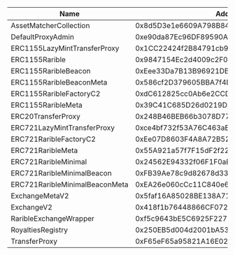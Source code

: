  Name | Address | Url 
 --- | --- | ---
 AssetMatcherCollection | 0x8d5D3e1e6609A798B84160Ec9CC25198B9e4F177 | nulladdress/0x8d5D3e1e6609A798B84160Ec9CC25198B9e4F177 
 DefaultProxyAdmin | 0xe90da87Ec96DF89590A5CD00c0183E69a36330a9 | nulladdress/0xe90da87Ec96DF89590A5CD00c0183E69a36330a9 
 ERC1155LazyMintTransferProxy | 0x1CC22424f2B84791cb99c141A68CD2a44Cf35398 | nulladdress/0x1CC22424f2B84791cb99c141A68CD2a44Cf35398 
 ERC1155Rarible | 0x9847154Ec2d4009c2F067926d554F0d3986e1f64 | nulladdress/0x9847154Ec2d4009c2F067926d554F0d3986e1f64 
 ERC1155RaribleBeacon | 0xEee33Da7B13B96921DB9dc6d62F45f534c6B7937 | nulladdress/0xEee33Da7B13B96921DB9dc6d62F45f534c6B7937 
 ERC1155RaribleBeaconMeta | 0x586cf2D379605BBA7f4D898F7eE9B5AA827DE611 | nulladdress/0x586cf2D379605BBA7f4D898F7eE9B5AA827DE611 
 ERC1155RaribleFactoryC2 | 0xdC612825cc0Ab6e2CCDf0Cb4E45D4C68D69E21b4 | nulladdress/0xdC612825cc0Ab6e2CCDf0Cb4E45D4C68D69E21b4 
 ERC1155RaribleMeta | 0x39C41C685D26d0219D4717235C2bf6E56055fa4d | nulladdress/0x39C41C685D26d0219D4717235C2bf6E56055fa4d 
 ERC20TransferProxy | 0x248B46BEB66b3078D771a9E7E5a0a0216d0d07ba | nulladdress/0x248B46BEB66b3078D771a9E7E5a0a0216d0d07ba 
 ERC721LazyMintTransferProxy | 0xce4bf732f53A76C463aE8822be858017b02779c8 | nulladdress/0xce4bf732f53A76C463aE8822be858017b02779c8 
 ERC721RaribleFactoryC2 | 0xEe07D8603F4A8A72B523314D0D473a6Ce93354Fe | nulladdress/0xEe07D8603F4A8A72B523314D0D473a6Ce93354Fe 
 ERC721RaribleMeta | 0x55A921a57f7F15dF2f229Ab9889506Ca89310800 | nulladdress/0x55A921a57f7F15dF2f229Ab9889506Ca89310800 
 ERC721RaribleMinimal | 0x24562E94332f06F1F0aEa79cAf283088F9e1B8A8 | nulladdress/0x24562E94332f06F1F0aEa79cAf283088F9e1B8A8 
 ERC721RaribleMinimalBeacon | 0xFB39Ae78c9d82678d335A2Ae6171579151869fbF | nulladdress/0xFB39Ae78c9d82678d335A2Ae6171579151869fbF 
 ERC721RaribleMinimalBeaconMeta | 0xEA26e060cCc11C840e6107cfca0B41c45Ce6a5a2 | nulladdress/0xEA26e060cCc11C840e6107cfca0B41c45Ce6a5a2 
 ExchangeMetaV2 | 0x5faf16A85028BE138A7178B222DeC98092FEEF97 | nulladdress/0x5faf16A85028BE138A7178B222DeC98092FEEF97 
 ExchangeV2 | 0x418f1b76448866CF072dd14d092138190CcdC9aF | nulladdress/0x418f1b76448866CF072dd14d092138190CcdC9aF 
 RaribleExchangeWrapper | 0xf5c9643bE5C6925F2272ecA95De16e002D6fC83C | nulladdress/0xf5c9643bE5C6925F2272ecA95De16e002D6fC83C 
 RoyaltiesRegistry | 0x250EB5d004d2001bA53f72b0034AA66330f7f220 | nulladdress/0x250EB5d004d2001bA53f72b0034AA66330f7f220 
 TransferProxy | 0xF65eF65a95821A16E02973b1C2200FA58898e3c0 | nulladdress/0xF65eF65a95821A16E02973b1C2200FA58898e3c0 
